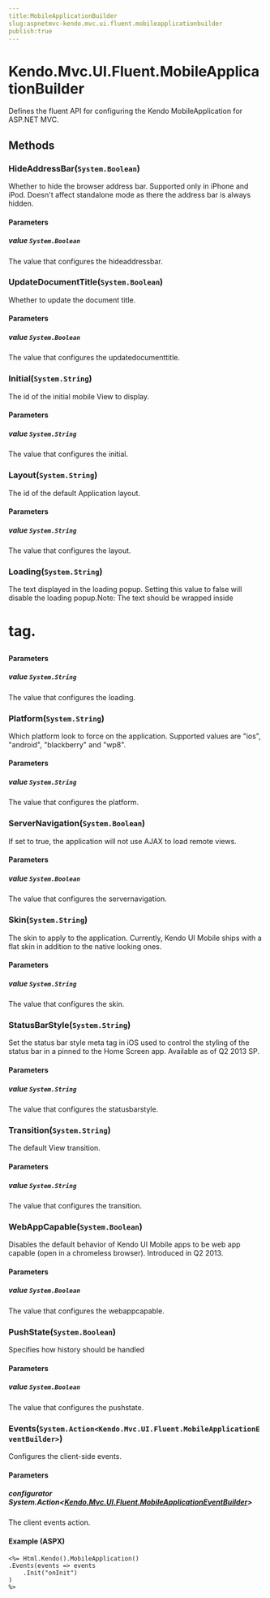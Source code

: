 ```yaml
---
title:MobileApplicationBuilder
slug:aspnetmvc-kendo.mvc.ui.fluent.mobileapplicationbuilder
publish:true
---
```


# Kendo.Mvc.UI.Fluent.MobileApplicationBuilder
Defines the fluent API for configuring the Kendo MobileApplication for ASP.NET MVC.



## Methods

### HideAddressBar(`System.Boolean`)
Whether to hide the browser address bar. Supported only in iPhone and iPod. Doesn't affect standalone mode as there the address bar is always hidden.


#### Parameters

##### value `System.Boolean`
The value that configures the hideaddressbar.





### UpdateDocumentTitle(`System.Boolean`)
Whether to update the document title.


#### Parameters

##### value `System.Boolean`
The value that configures the updatedocumenttitle.





### Initial(`System.String`)
The id of the initial mobile View to display.


#### Parameters

##### value `System.String`
The value that configures the initial.





### Layout(`System.String`)
The id of the default Application layout.


#### Parameters

##### value `System.String`
The value that configures the layout.





### Loading(`System.String`)
The text displayed in the loading popup. Setting this value to false will disable the loading popup.Note: The text should be wrapped inside <h1> tag.


#### Parameters

##### value `System.String`
The value that configures the loading.





### Platform(`System.String`)
Which platform look to force on the application. Supported values are "ios", "android", "blackberry" and "wp8".


#### Parameters

##### value `System.String`
The value that configures the platform.





### ServerNavigation(`System.Boolean`)
If set to true, the application will not use AJAX to load remote views.


#### Parameters

##### value `System.Boolean`
The value that configures the servernavigation.





### Skin(`System.String`)
The skin to apply to the application. Currently, Kendo UI Mobile ships with a flat skin in addition to the native looking ones.


#### Parameters

##### value `System.String`
The value that configures the skin.





### StatusBarStyle(`System.String`)
Set the status bar style meta tag in iOS used to control the styling of the status bar in a pinned to the Home Screen app. Available as of Q2 2013 SP.


#### Parameters

##### value `System.String`
The value that configures the statusbarstyle.





### Transition(`System.String`)
The default View transition.


#### Parameters

##### value `System.String`
The value that configures the transition.





### WebAppCapable(`System.Boolean`)
Disables the default behavior of Kendo UI Mobile apps to be web app capable (open in a chromeless browser). Introduced in Q2 2013.


#### Parameters

##### value `System.Boolean`
The value that configures the webappcapable.





### PushState(`System.Boolean`)
Specifies how history should be handled


#### Parameters

##### value `System.Boolean`
The value that configures the pushstate.





### Events(`System.Action<Kendo.Mvc.UI.Fluent.MobileApplicationEventBuilder>`)
Configures the client-side events.


#### Parameters

##### configurator System.Action<[Kendo.Mvc.UI.Fluent.MobileApplicationEventBuilder](/kendo-ui/api/wrappers/aspnet-mvc/Kendo.Mvc.UI.Fluent/MobileApplicationEventBuilder)>
The client events action.




#### Example (ASPX)
    <%= Html.Kendo().MobileApplication()
    .Events(events => events
        .Init("onInit")
    )
    %>



